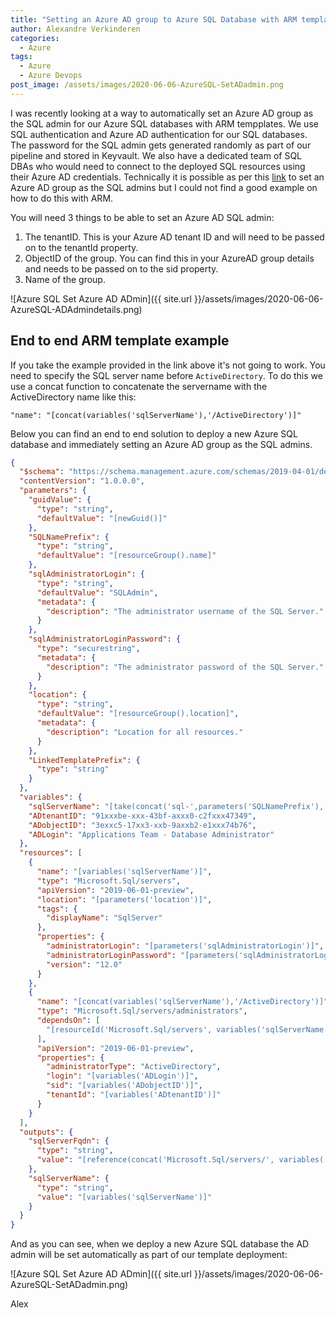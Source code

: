 ```yaml
---
title: "Setting an Azure AD group to Azure SQL Database with ARM templates"
author: Alexandre Verkinderen
categories:
  - Azure
tags:
  - Azure
  - Azure Devops
post_image: /assets/images/2020-06-06-AzureSQL-SetADadmin.png
---
```


I was recently looking at a way to automatically set an Azure AD group as the SQL admin for our Azure SQL databases with ARM tempplates. We use SQL authentication and Azure AD authentication for our SQL databases. The password for the SQL admin gets generated randomly as part of our pipeline and stored in Keyvault. We also have a dedicated team of SQL DBAs who would need to connect to the deployed SQL resources using their Azure AD credentials.
Technically it is possible as per this [link](https://docs.microsoft.com/en-us/azure/templates/microsoft.sql/2019-06-01-preview/servers/administrators) to set an Azure AD group as the SQL admins but I could not find a good example on how to do this with ARM.

You will need 3 things to be able to set an Azure AD SQL admin:

1. The tenantID. This is your Azure AD tenant ID and will need to be passed on to the tenantId property.
2. ObjectID of the group. You can find this in your AzureAD group details and needs to be passed on to the sid property.
3. Name of the group.

![Azure SQL Set Azure AD ADmin]({{ site.url }}/assets/images/2020-06-06-AzureSQL-ADAdmindetails.png)

## End to end ARM template example

If you take the example provided in the link above it's not going to work. You need to specify the SQL server name before `ActiveDirectory`. To do this we use a concat function to concatenate the servername with the ActiveDirectory name like this:

`"name": "[concat(variables('sqlServerName'),'/ActiveDirectory')]"`

Below you can find an end to end solution to deploy a new Azure SQL database and immediately setting an Azure AD group as the SQL admins.

```json
{
  "$schema": "https://schema.management.azure.com/schemas/2019-04-01/deploymentTemplate.json#",
  "contentVersion": "1.0.0.0",
  "parameters": {
    "guidValue": {
      "type": "string",
      "defaultValue": "[newGuid()]"
    },
    "SQLNamePrefix": {
      "type": "string",
      "defaultValue": "[resourceGroup().name]"
    },
    "sqlAdministratorLogin": {
      "type": "string",
      "defaultValue": "SQLAdmin",
      "metadata": {
        "description": "The administrator username of the SQL Server."
      }
    },
    "sqlAdministratorLoginPassword": {
      "type": "securestring",
      "metadata": {
        "description": "The administrator password of the SQL Server."
      }
    },
    "location": {
      "type": "string",
      "defaultValue": "[resourceGroup().location]",
      "metadata": {
        "description": "Location for all resources."
      }
    },
    "LinkedTemplatePrefix": {
      "type": "string"
    }
  },
  "variables": {
    "sqlServerName": "[take(concat('sql-',parameters('SQLNamePrefix'),'-',uniqueString(parameters('guidValue'))),32)]",
    "ADtenantID": "91xxxbe-xxx-43bf-axxx0-c2fxxx47349",
    "ADobjectID": "3exxc5-17xx3-xxb-9axxb2-e1xxx74b76",
    "ADLogin": "Applications Team - Database Administrator"
  },
  "resources": [
    {
      "name": "[variables('sqlServerName')]",
      "type": "Microsoft.Sql/servers",
      "apiVersion": "2019-06-01-preview",
      "location": "[parameters('location')]",
      "tags": {
        "displayName": "SqlServer"
      },
      "properties": {
        "administratorLogin": "[parameters('sqlAdministratorLogin')]",
        "administratorLoginPassword": "[parameters('sqlAdministratorLoginPassword')]",
        "version": "12.0"
      }
    },
    {
      "name": "[concat(variables('sqlServerName'),'/ActiveDirectory')]",
      "type": "Microsoft.Sql/servers/administrators",
      "dependsOn": [
        "[resourceId('Microsoft.Sql/servers', variables('sqlServerName'))]"
      ],
      "apiVersion": "2019-06-01-preview",
      "properties": {
        "administratorType": "ActiveDirectory",
        "login": "[variables('ADLogin')]",
        "sid": "[variables('ADobjectID')]",
        "tenantId": "[variables('ADtenantID')]"
      }
    }
  ],
  "outputs": {
    "sqlServerFqdn": {
      "type": "string",
      "value": "[reference(concat('Microsoft.Sql/servers/', variables('sqlServerName'))).fullyQualifiedDomainName]"
    },
    "sqlServerName": {
      "type": "string",
      "value": "[variables('sqlServerName')]"
    }
  }
}
```

And as you can see, when we deploy a new Azure SQL database the AD admin will be set automatically as part of our template deployment:

![Azure SQL Set Azure AD ADmin]({{ site.url }}/assets/images/2020-06-06-AzureSQL-SetADadmin.png)

Alex
